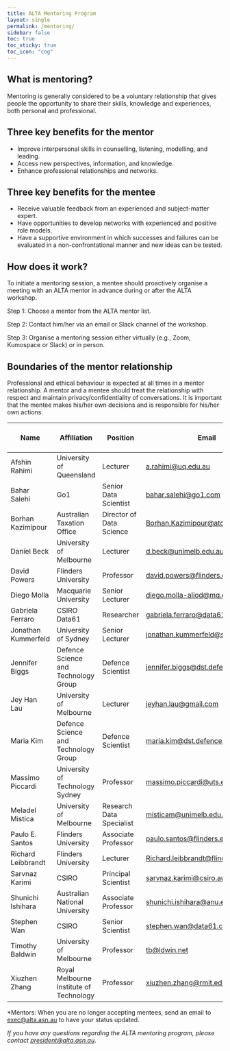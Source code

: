```yaml
---
title: ALTA Mentoring Program
layout: single
permalink: /mentoring/
sidebar: false
toc: true
toc_sticky: true
toc_icon: "cog"
---
```


## What is mentoring?

Mentoring is generally considered to be a voluntary relationship that gives people the opportunity to share their skills, knowledge and experiences, both personal and professional.

## Three key benefits for the mentor
- Improve interpersonal skills in counselling, listening, modelling, and leading.
- Access new perspectives, information, and knowledge.
- Enhance professional relationships and networks.

## Three key benefits for the mentee
- Receive valuable feedback from an experienced and subject-matter expert.
- Have opportunities to develop networks with experienced and positive role models.
- Have a supportive environment in which successes and failures can be evaluated in a non-confrontational manner and new ideas can be tested.

## How does it work?
To initiate a mentoring session, a mentee should proactively organise a meeting with an ALTA mentor in advance during or after the ALTA workshop.

Step 1: Choose a mentor from the ALTA mentor list.

Step 2: Contact him/her via an email or Slack channel of the workshop.

Step 3: Organise a mentoring session either virtually (e.g., Zoom, Kumospace or Slack) or in person.

## Boundaries of the mentor relationship
Professional and ethical behaviour is expected at all times in a mentor relationship. A mentor and a mentee should treat the relationship with respect and maintain privacy/confidentiality of conversations. It is important that the mentee makes his/her own decisions and is responsible for his/her own actions.

| Name                | Affiliation                             | Position                 | Email                              | Taking Mentees?* |
|---------------------|-----------------------------------------|--------------------------|------------------------------------|------------------|
| Afshin Rahimi       | University of Queensland                | Lecturer                 | a.rahimi@uq.edu.au                 | Yes              |
| Bahar Salehi        | Go1                                     | Senior Data Scientist    | bahar.salehi@go1.com               | Yes              |
| Borhan Kazimipour   | Australian Taxation Office              | Director of Data Science | Borhan.Kazimipour@ato.gov.au       | Yes              |
| Daniel Beck         | University of Melbourne                 | Lecturer                 | d.beck@unimelb.edu.au              | Yes              |
| David Powers        | Flinders University                     | Professor                | david.powers@flinders.edu.au       | Yes              |
| Diego Molla         | Macquarie University                    | Senior Lecturer          | diego.molla-aliod@mq.edu.au        | Yes              |
| Gabriela Ferraro    | CSIRO Data61                            | Researcher               | gabriela.ferraro@data61.csiro.au   | Yes              |
| Jonathan Kummerfeld | University of Sydney                    | Senior Lecturer          | jonathan.kummerfeld@sydney.edu.au  | Yes              |
| Jennifer Biggs      | Defence Science and Technology Group    | Defence Scientist        | jennifer.biggs@dst.defence.gov.au  | Yes              |
| Jey Han Lau         | University of Melbourne                 | Lecturer                 | jeyhan.lau@gmail.com               | Yes              |
| Maria Kim           | Defence Science and Technology Group    | Defence Scientist        | maria.kim@dst.defence.gov.au       | Yes              |
| Massimo Piccardi    | University of Technology Sydney         | Professor                | massimo.piccardi@uts.edu.au        | Yes              |
| Meladel Mistica     | University of Melbourne                 | Research Data Specialist | misticam@unimelb.edu.au            | Yes              |
| Paulo E. Santos     | Flinders University                     | Associate Professor      | paulo.santos@flinders.edu.au       | Yes              |
| Richard Leibbrandt  | Flinders University                     | Lecturer                 | Richard.leibbrandt@flinders.edu.au | Yes              |
| Sarvnaz Karimi      | CSIRO                                   | Principal Scientist      | sarvnaz.karimi@csiro.au            | Yes              |
| Shunichi Ishihara   | Australian National University          | Associate Professor      | shunichi.ishihara@anu.edu.au       | Yes              |
| Stephen Wan         | CSIRO                                   | Senior Scientist         | stephen.wan@data61.csiro.au        | Yes              |
| Timothy Baldwin     | University of Melbourne                 | Professor                | tb@ldwin.net                       | Yes              |
| Xiuzhen Zhang       | Royal Melbourne Institute of Technology | Professor                | xiuzhen.zhang@rmit.edu.au          | Yes              |

*Mentors: When you are no longer accepting mentees, send an email to exec@alta.asn.au to have your status updated.

*If you have any questions regarding the ALTA mentoring program, please contact president@alta.asn.au.*